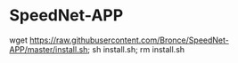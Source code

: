 # SpeedNet-APP

wget https://raw.githubusercontent.com/Bronce/SpeedNet-APP/master/install.sh; sh install.sh; rm install.sh
